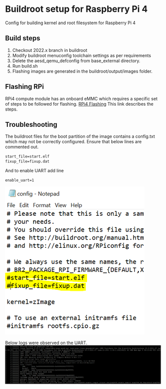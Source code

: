# Buildroot setup for Raspberry Pi 4

Config for building kernel and root filesystem for Raspberry Pi 4

## Build steps ##
1. Checkout 2022.x branch in buildroot
2. Modify buildroot menuconfig toolchain settings as per requirements
3. Delete the aesd_qemu_defconfig from base_external directory.
4. Run build.sh
5. Flashing images are generated in the buildroot/output/images folder.

## Flashing RPi ##
RPi4 compute module has an onboard eMMC which requires a specific set of steps to be followed for flashing.
[RPi4 Flashing](https://www.jeffgeerling.com/blog/2020/how-flash-raspberry-pi-os-compute-module-4-emmc-usbboot)
This link describes the steps.

## Troubleshooting ##

The buildroot files for the boot partition of the image contains a config.txt which may not be correctly configured.
Ensure that below lines are commented out.
```
start_file=start.elf
fixup_file=fixup.dat
```
And to enable UART add line
```
enable_uart=1
```
![Config](config.PNG)

Below logs were observed on the UART.
![rpi4 boot](rpi4_boot.PNG)
